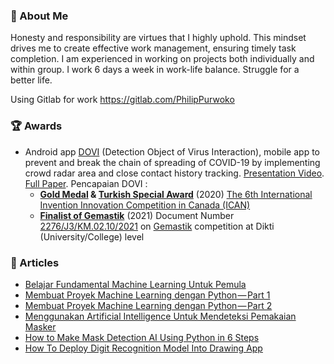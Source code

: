 ### :adult: About Me

Honesty and responsibility are virtues that I highly uphold. This mindset drives me to create effective work management, ensuring timely task completion. I am experienced in working on projects both individually and within group. I work 6 days a week in work-life balance. Struggle for a better life.

Using Gitlab for work https://gitlab.com/PhilipPurwoko

### :trophy: Awards
- Android app [DOVI](https://drive.google.com/file/d/16pbCRucud-Klu7qIgaJWdXXauwTCImWK/view?usp=sharing) (Detection Object of Virus Interaction), mobile app to prevent and break the chain of spreading of COVID-19 by implementing crowd radar area and close contact history tracking. [Presentation Video](https://www.youtube.com/watch?v=sVeCx5vAC6k). [Full Paper](https://github.com/PhilipPurwoko/PhilipPurwoko/blob/master/DOVI_Full%20Paper%20in%20Indonesia_iCAN2021.pdf). Pencapaian DOVI :
	- **[Gold Medal](https://github.com/PhilipPurwoko/PhilipPurwoko/blob/master/The%206th%20International%20Invention%20Innovation%20Competition%20in%20Canada%20-%20Gold%20Medal%20Award%20Certificate.jpg) & [Turkish Special Award](https://github.com/PhilipPurwoko/PhilipPurwoko/blob/master/The%206th%20International%20Invention%20Innovation%20Competition%20in%20Canada%20-%20Turkish%20Special%20Award%20Certificate.pdf)** (2020) [The 6th International Invention Innovation Competition in Canada (ICAN)](https://www.tisias.org/ican-2021.html) 
	- **[Finalist of Gemastik](https://github.com/PhilipPurwoko/PhilipPurwoko/blob/master/sertif-finalist-gemastik.PDF)** (2021) Document Number [2276/J3/KM.02.10/2021](https://esertifikat.pusatprestasinasional.kemdikbud.go.id/) on [Gemastik](https://gemastik.kemdikbud.go.id/) competition at Dikti (University/College) level

### :newspaper: Articles
- [Belajar Fundamental Machine Learning Untuk Pemula](https://medium.com/easyread/mari-berkenalan-dengan-machine-learning-b4778ff2914a)
- [Membuat Proyek Machine Learning dengan Python — Part 1](https://medium.com/p/8e8a03095636)
- [Membuat Proyek Machine Learning dengan Python — Part 2](https://medium.com/p/5a3b33d6aca6)
- [Menggunakan Artificial Intelligence Untuk Mendeteksi Pemakaian Masker](https://medium.com/p/b0564732c4ee)
- [How to Make Mask Detection AI Using Python in 6 Steps](https://philippurwoko.medium.com/how-to-make-mask-detection-ai-using-python-in-6-steps-157696e84871)
- [How To Deploy Digit Recognition Model Into Drawing App](https://medium.com/analytics-vidhya/how-to-deploy-digit-recognition-model-into-drawing-app-6e59f82a199c)
